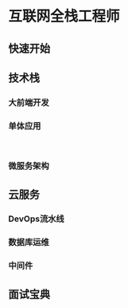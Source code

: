 # 互联网全栈工程师

## 快速开始

<Linkcard 
  url="" 
  title="HelloWord"  
  description="Hello Word一镜到底"
  logo="/blog/icon/devops.png"
  />  

<Linkcard 
  url="" 
  title="组件"  
  logo="/blog/icon/api.png"
  />

<Linkcard 
  url="" 
  title="DeBug"  
  logo="/blog/icon/debug.png"
  />

  <Linkcard 
  url="" 
  title="Python"  
  logo="/blog/icon/python.png"
  />

## 技术栈

### 大前端开发

 <Linkcard 
  url="./webapp/vuejs/" 
  title="Vuejs"  
  logo="/blog/icon/vue.png"
  />

  <Linkcard 
  url="" 
  title="IOS开发"  
  logo="/blog/icon/apple.png"
  />

  <Linkcard 
  url="" 
  title="微信小程序"  
  logo="/blog/icon/wechat.png"
  />

  <Linkcard 
  url="./webapp/vitepress/" 
  title="Vitepress"  
  logo="/blog/icon/vitepress.png"
  />

### 单体应用

<br/>

 <Linkcard 
  url="" 
  title="Java"  
  logo="/blog/icon/java.png"
  />

<Linkcard 
  url="" 
  title="SpringBoot"  
  logo="/blog/icon/springboot.png"
  />

### 微服务架构

  <Linkcard 
  url="" 
  title="SpringCloud"  
  logo="/blog/icon/springcloud.png"
  />

## 云服务

### DevOps流水线

<Linkcard 
  url="./devops/jenkins/" 
  title="Jenkins"  
  logo="/blog/icon/jenkins.png"
  />

 <Linkcard 
  url="" 
  title="GitLab"  
  logo="/blog/icon/gitlab.png"
  />

 <Linkcard 
  url="" 
  title="GitHub"  
  logo="/blog/icon/github.png"
  />

 <Linkcard 
  url="./devops/docker/" 
  title="Docker"  
  logo="/blog/icon/docker.png"
  />

 <Linkcard 
  url="" 
  title="K8S"  
  logo="/blog/icon/k8s.png"
  />

### 数据库运维

<Linkcard 
  url="" 
  title="MySQL"  
  logo="/blog/icon/mysql.png"
  />

  <Linkcard 
  url="" 
  title="Redis"  
  logo="/blog/icon/redis.png"
  />

  <Linkcard 
  url="" 
  title="MongoDB"  
  logo="/blog/icon/mongodb.png"
  />

### 中间件

  <Linkcard 
  url="" 
  title="Nginx"  
  logo="/blog/icon/nginx.png"
  />

  <Linkcard 
  url="" 
  title="ZooKeeper"  
  logo="/blog/icon/zookeeper.png"
  />

 <Linkcard 
  url="" 
  title="KafKa"  
  logo="/blog/icon/kafka.png"
  />

## 面试宝典

 <Linkcard 
  url="" 
  title="LeetCode"  
  logo="/blog/icon/leetcode.png"
  />

<Linkcard 
  url="" 
  title="Easy-Bilibili"  
  logo="/blog/icon/easy-bilibili.png"
  /> 

<Linkcard 
  url="" 
  title="统一认证中心"  
  description="从统一认证中心开始"
  logo="/blog/icon/login.png"
  /> 